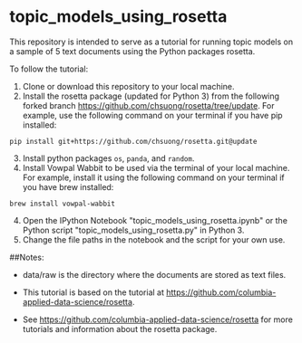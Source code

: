 # topic_models_using_rosetta

This repository is intended to serve as a tutorial for running topic models on a sample of 5 text documents using the Python packages rosetta. 

To follow the tutorial:

1. Clone or download this repository to your local machine.
2. Install the rosetta package (updated for Python 3) from the following forked branch https://github.com/chsuong/rosetta/tree/update. For example, use the following command on your terminal if you have pip installed: 
```
pip install git+https://github.com/chsuong/rosetta.git@update
```
3. Install python packages ```os```, ```panda```, and ```random```.
4. Install Vowpal Wabbit to be used via the terminal of your local machine. For example, install it using the following command on your terminal if you have brew installed:
```
brew install vowpal-wabbit
```
4. Open the IPython Notebook "topic_models_using_rosetta.ipynb" or the Python script "topic_models_using_rosetta.py" in Python 3. 
5. Change the file paths in the notebook and the script for your own use.

##Notes: 
- data/raw is the directory where the documents are stored as text files. 

- This tutorial is based on the tutorial at https://github.com/columbia-applied-data-science/rosetta.
- See https://github.com/columbia-applied-data-science/rosetta for more tutorials and information about the rosetta package. 

